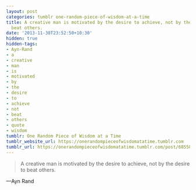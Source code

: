 ```yaml
---
layout: post
categories: tumblr one-random-piece-of-wisdom-at-a-time
title: A creative man is motivated by the desire to achieve, not by the desire to
  beat others.
date: '2013-11-30T23:52:50+10:30'
hidden: true
hidden-tags:
- Ayn-Rand
- a
- creative
- man
- is
- motivated
- by
- the
- desire
- to
- achieve
- not
- beat
- others
- quote
- wisdom
tumblr: One Random Piece of Wisdom at a Time
tumblr_website_url: https://onerandompieceofwisdomatatime.tumblr.com
tumblr_url: https://onerandompieceofwisdomatatime.tumblr.com/post/68558944941/a-creative-man-is-motivated-by-the-desire-to
---
```

> A creative man is motivated by the desire to achieve, not by the desire to beat others.

—Ayn Rand
